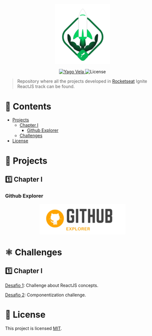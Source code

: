 <p align="center">
   <img src="https://raw.githubusercontent.com/tavareshenrique/ignite-reactjs/a11afefe824866f24dd3f9e1cc6e6e9530376ad1/%40assets/img/logo.svg" alt="Ignite" width="180"/>
</p>

<p align="center">
   <a href="https://www.linkedin.com/in/yagovela/">
      <img alt="Yago Vela" src="https://img.shields.io/badge/-Yago Vela-01B755?style=flat&logo=Linkedin&logoColor=white" />
   </a>

  <img alt="License" src="https://img.shields.io/badge/license-MIT-01B755">
</p>

> Repository where all the projects developed in [Rocketseat](https://github.com/Rocketseat) Ignite ReactJS track can be found. 
# :pushpin: Contents

- [Projects](#rocket-projetos)
  - [Chapter I](#one-chapter-i)
    - [Github Explorer](#github-explorer)
  - [Challenges](#atom_symbol-desafios)
- [License](#closed_book-licença)

# :rocket: Projects

## :one: Chapter I

### Github Explorer

<p align="center">
  <a href="https://github.com/YagoVela/ignite-reactjs/tree/main/Chapter%20I/01-github-explorer">
     <img src="https://raw.githubusercontent.com/tavareshenrique/ignite-reactjs/4c7f87360221a18410d3c19434bf6bef8afc3501/01-github-explorer/assets/img/logo.svg" alt="Github Explorer" width="280"/>
   </a>
</p>

# :atom_symbol: Challenges

## :one: Chapter I

[Desafio 1](https://github.com/YagoVela/ignite-reactjs/tree/main/Chapter%20I/ignite-reactjs-desafio-1): Challenge about ReactJS concepts.

[Desafio 2](https://github.com/YagoVela/ignite-reactjs/tree/main/Chapter%20I/ignite-reactjs-desafio-2): Componentization challenge.

# :closed_book: License

This project is licensed [MIT](./LICENSE).
